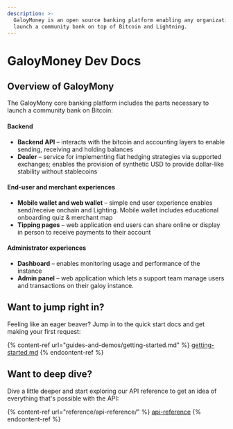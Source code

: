 ```yaml
---
description: >-
  GaloyMoney is an open source banking platform enabling any organization to
  launch a community bank on top of Bitcoin and Lightning.
---
```


# GaloyMoney Dev Docs

## Overview of GaloyMony

The GaloyMony core banking platform includes the parts necessary to launch a community bank on Bitcoin:

#### Backend

* **Backend API** – interacts with the bitcoin and accounting layers to enable sending, receiving and holding balances
* **Dealer** – service for implementing fiat hedging strategies via supported exchanges; enables the provision of synthetic USD to provide dollar-like stability without stablecoins

#### End-user and merchant experiences

* **Mobile wallet and web wallet** – simple end user experience enables send/receive onchain and Lighting. Mobile wallet includes educational onboarding quiz & merchant map
* **Tipping pages** – web application end users can share online or display in person to receive payments to their account

#### Administrator experiences

* **Dashboard** – enables monitoring usage and performance of the instance
* **Admin panel** – web application which lets a support team manage users and transactions on their galoy instance.



## Want to jump right in?

Feeling like an eager beaver? Jump in to the quick start docs and get making your first request:

{% content-ref url="guides-and-demos/getting-started.md" %}
[getting-started.md](guides-and-demos/getting-started.md)
{% endcontent-ref %}

## Want to deep dive?

Dive a little deeper and start exploring our API reference to get an idea of everything that's possible with the API:

{% content-ref url="reference/api-reference/" %}
[api-reference](reference/api-reference/)
{% endcontent-ref %}
